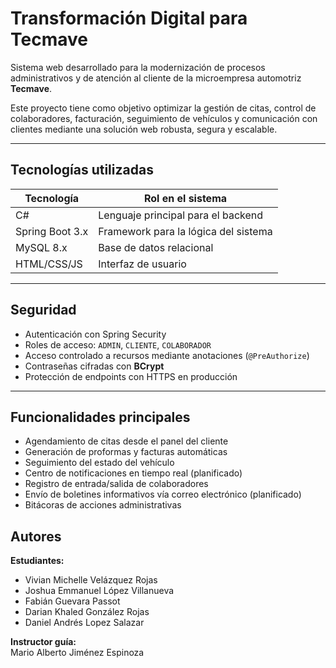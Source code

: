 # Transformación Digital para Tecmave

Sistema web desarrollado para la modernización de procesos administrativos y de atención al cliente de la microempresa automotriz **Tecmave**.

Este proyecto tiene como objetivo optimizar la gestión de citas, control de colaboradores, facturación, seguimiento de vehículos y comunicación con clientes mediante una solución web robusta, segura y escalable.

---

## Tecnologías utilizadas

| Tecnología        | Rol en el sistema                         |
|-------------------|-------------------------------------------|
| C#                | Lenguaje principal para el backend        |
| Spring Boot 3.x   | Framework para la lógica del sistema      |
| MySQL 8.x         | Base de datos relacional                  |
| HTML/CSS/JS       | Interfaz de usuario                       |

---

## Seguridad

- Autenticación con Spring Security
- Roles de acceso: `ADMIN`, `CLIENTE`, `COLABORADOR`
- Acceso controlado a recursos mediante anotaciones (`@PreAuthorize`)
- Contraseñas cifradas con **BCrypt**
- Protección de endpoints con HTTPS en producción

---

## Funcionalidades principales

- Agendamiento de citas desde el panel del cliente
- Generación de proformas y facturas automáticas
- Seguimiento del estado del vehículo
- Centro de notificaciones en tiempo real (planificado)
- Registro de entrada/salida de colaboradores
- Envío de boletines informativos vía correo electrónico (planificado)
- Bitácoras de acciones administrativas

## Autores

**Estudiantes:**

- Vivian Michelle Velázquez Rojas  
- Joshua Emmanuel López Villanueva  
- Fabián Guevara Passot  
- Darian Khaled González Rojas
- Daniel Andrés Lopez Salazar

**Instructor guía:**  
Mario Alberto Jiménez Espinoza
